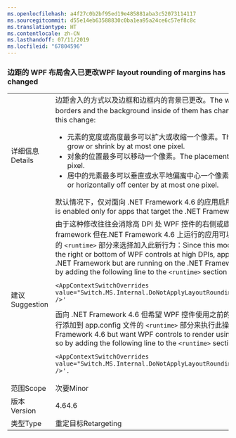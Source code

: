 ```yaml
---
ms.openlocfilehash: a4f27c0b2bf95ed19e485881aba3c52073114117
ms.sourcegitcommit: d55e14eb63588830c0ba1ea95a24ce6c57ef8c8c
ms.translationtype: HT
ms.contentlocale: zh-CN
ms.lasthandoff: 07/11/2019
ms.locfileid: "67804596"
---
```

### <a name="wpf-layout-rounding-of-margins-has-changed"></a><span data-ttu-id="09fcd-101">边距的 WPF 布局舍入已更改</span><span class="sxs-lookup"><span data-stu-id="09fcd-101">WPF layout rounding of margins has changed</span></span>

|   |   |
|---|---|
|<span data-ttu-id="09fcd-102">详细信息</span><span class="sxs-lookup"><span data-stu-id="09fcd-102">Details</span></span>|<span data-ttu-id="09fcd-103">边距舍入的方式以及边框和边框内的背景已更改。</span><span class="sxs-lookup"><span data-stu-id="09fcd-103">The way in which margins are rounded and borders and the background inside of them has changed.</span></span> <span data-ttu-id="09fcd-104">此更改的结果是：</span><span class="sxs-lookup"><span data-stu-id="09fcd-104">As a result of this change:</span></span><ul><li><span data-ttu-id="09fcd-105">元素的宽度或高度最多可以扩大或收缩一个像素。</span><span class="sxs-lookup"><span data-stu-id="09fcd-105">The width or height of elements may grow or shrink by at most one pixel.</span></span></li><li><span data-ttu-id="09fcd-106">对象的位置最多可以移动一个像素。</span><span class="sxs-lookup"><span data-stu-id="09fcd-106">The placement of an object can move by at most one pixel.</span></span></li><li><span data-ttu-id="09fcd-107">居中的元素最多可以垂直或水平地偏离中心一个像素。</span><span class="sxs-lookup"><span data-stu-id="09fcd-107">Centered elements can be vertically or horizontally off center by at most one pixel.</span></span></li></ul><span data-ttu-id="09fcd-108">默认情况下，仅对面向 .NET Framework 4.6 的应用启用此新布局。</span><span class="sxs-lookup"><span data-stu-id="09fcd-108">By default, this new layout is enabled only for apps that target the .NET Framework 4.6.</span></span>|
|<span data-ttu-id="09fcd-109">建议</span><span class="sxs-lookup"><span data-stu-id="09fcd-109">Suggestion</span></span>|<span data-ttu-id="09fcd-110">由于这种修改往往会消除高 DPI 处 WPF 控件的右侧或底部剪辑，因此面向早期版本的 .NET framework 但在.NET Framework 4.6 上运行的应用可以通过将下面的行添加到 app.config 文件的 <code>&lt;runtime&gt;</code> 部分来选择加入此新行为：</span><span class="sxs-lookup"><span data-stu-id="09fcd-110">Since this modification tends to eliminate clipping of the right or bottom of WPF controls at high DPIs, apps that target earlier versions of the .NET Framework but are running on the .NET Framework 4.6 can opt into this new behavior by adding the following line to the <code>&lt;runtime&gt;</code> section of the app.config file:</span></span><pre><code class="lang-xml">&lt;AppContextSwitchOverrides value=&quot;Switch.MS.Internal.DoNotApplyLayoutRoundingToMarginsAndBorderThickness=false&quot; /&gt;&#39;&#13;&#10;</code></pre><span data-ttu-id="09fcd-111">面向 .NET Framework 4.6 但希望 WPF 控件使用之前的布局算法来呈现的应用可以通过将下面的行添加到 app.config 文件的 <code>&lt;runtime&gt;</code> 部分来执行此操作：</span><span class="sxs-lookup"><span data-stu-id="09fcd-111">Apps that target the .NET Framework 4.6 but want WPF controls to render using the previous layout algorithm can do so by adding the following line to the <code>&lt;runtime&gt;</code> section of the app.config file:</span></span><pre><code class="lang-xml">&lt;AppContextSwitchOverrides value=&quot;Switch.MS.Internal.DoNotApplyLayoutRoundingToMarginsAndBorderThickness=true&quot; /&gt;&#39;.&#13;&#10;</code></pre>|
|<span data-ttu-id="09fcd-112">范围</span><span class="sxs-lookup"><span data-stu-id="09fcd-112">Scope</span></span>|<span data-ttu-id="09fcd-113">次要</span><span class="sxs-lookup"><span data-stu-id="09fcd-113">Minor</span></span>|
|<span data-ttu-id="09fcd-114">版本</span><span class="sxs-lookup"><span data-stu-id="09fcd-114">Version</span></span>|<span data-ttu-id="09fcd-115">4.6</span><span class="sxs-lookup"><span data-stu-id="09fcd-115">4.6</span></span>|
|<span data-ttu-id="09fcd-116">类型</span><span class="sxs-lookup"><span data-stu-id="09fcd-116">Type</span></span>|<span data-ttu-id="09fcd-117">重定目标</span><span class="sxs-lookup"><span data-stu-id="09fcd-117">Retargeting</span></span>|

